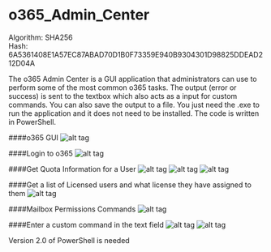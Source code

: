 # o365_Admin_Center

Algorithm: SHA256       
Hash: 6A5361408E1A57EC87ABAD70D1B0F73359E940B9304301D98825DDEAD212D04A

The o365 Admin Center is a GUI application that administrators can use to perform some of the most common o365 tasks. The output (error or success) is sent to the textbox which also acts as a input for custom commands. You can also save the output to a file. You just need the .exe to run the application and it does not need to be installed. The code is written in PowerShell.

####o365 GUI
![alt tag](https://github.com/bwya77/o365_Admin_Center/blob/master/o365%20Admin%20Center%20Screenshots/O365_GUI.png)

####Login to o365
![alt tag](https://github.com/bwya77/o365_Admin_Center/blob/master/o365%20Admin%20Center%20Screenshots/O365_Creds.png)

####Get Quota Information for a User
![alt tag](https://github.com/bwya77/o365_Admin_Center/blob/master/o365%20Admin%20Center%20Screenshots/Quota_First.png)
![alt tag](https://github.com/bwya77/o365_Admin_Center/blob/master/o365%20Admin%20Center%20Screenshots/Quota_Prompt.png)
![alt tag](https://github.com/bwya77/o365_Admin_Center/blob/master/o365%20Admin%20Center%20Screenshots/Quota_Results.png)

####Get a list of Licensed users and what license they have assigned to them
![alt tag](https://github.com/bwya77/o365_Admin_Center/blob/master/o365%20Admin%20Center%20Screenshots/Lic_Users.png)

####Mailbox Permissions Commands
![alt tag](https://github.com/bwya77/o365_Admin_Center/blob/master/o365%20Admin%20Center%20Screenshots/mailbox_permissions.png)

####Enter a custom command in the text field
![alt tag](https://github.com/bwya77/o365_Admin_Center/blob/master/o365%20Admin%20Center%20Screenshots/Enter_CustomCommand.png)
![alt tag](https://github.com/bwya77/o365_Admin_Center/blob/master/o365%20Admin%20Center%20Screenshots/Custom_Output.png)



Version 2.0 of PowerShell is needed
